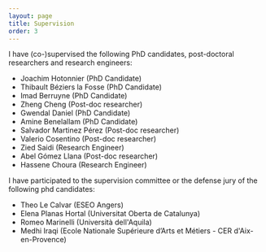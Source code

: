 ```yaml
---
layout: page
title: Supervision
order: 3
---
```


I have (co-)supervised the following PhD candidates, post-doctoral researchers and research engineers:
* Joachim Hotonnier (PhD Candidate)
* Thibault Béziers la Fosse (PhD Candidate)
* Imad Berruyne (PhD Candidate)
* Zheng Cheng (Post-doc researcher)
* Gwendal Daniel (PhD Candidate)
* Amine Benelallam (PhD Candidate)
* Salvador Martinez Pérez (Post-doc researcher)
* Valerio Cosentino (Post-doc researcher)
* Zied Saidi (Research Engineer)
* Abel Gómez Llana (Post-doc researcher)
* Hassene Choura (Research Engineer)

I have participated to the supervision committee or the defense jury of the following phd candidates:

* Theo Le Calvar (ESEO Angers) 
* Elena Planas Hortal (Universitat Oberta de Catalunya)
* Romeo Marinelli (Università dell'Aquila)
* Medhi Iraqi (Ecole Nationale Supérieure d’Arts et Métiers - CER d'Aix-en-Provence)